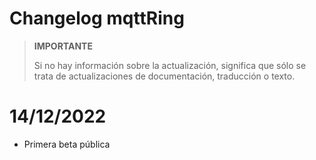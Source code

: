 # Changelog mqttRing

>**IMPORTANTE**
>
>Si no hay información sobre la actualización, significa que sólo se trata de actualizaciones de documentación, traducción o texto.

# 14/12/2022

- Primera beta pública
